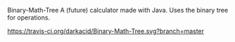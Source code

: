 Binary-Math-Tree
A (future) calculator made with Java. Uses the binary tree for operations.

https://travis-ci.org/darkacid/Binary-Math-Tree.svg?branch=master
